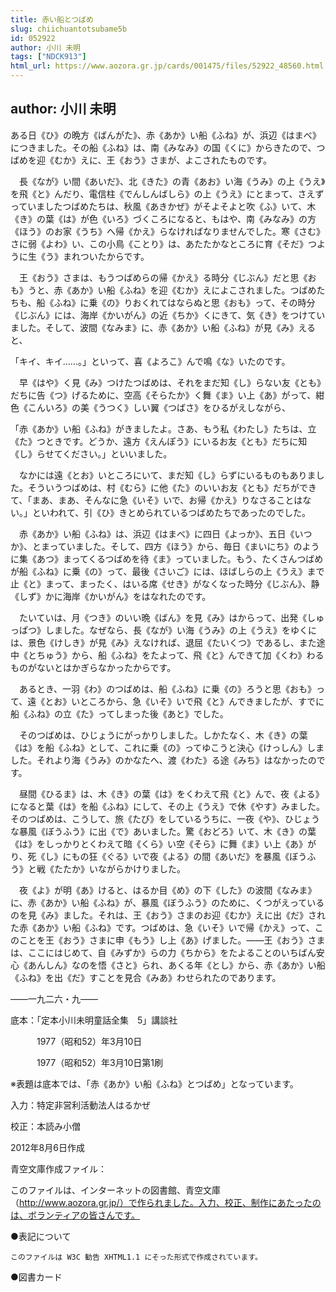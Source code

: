 ```yaml
---
title: 赤い船とつばめ
slug: chiichuantotsubame5b
id: 052922
author: 小川 未明
tags: ["NDCK913"]
html_url: https://www.aozora.gr.jp/cards/001475/files/52922_48560.html
---
```


## author: 小川 未明

ある日《ひ》の晩方《ばんがた》、赤《あか》い船《ふね》が、浜辺《はまべ》につきました。その船《ふね》は、南《みなみ》の国《くに》からきたので、つばめを迎《むか》えに、王《おう》さまが、よこされたものです。

　長《なが》い間《あいだ》、北《きた》の青《あお》い海《うみ》の上《うえ》を飛《と》んだり、電信柱《でんしんばしら》の上《うえ》にとまって、さえずっていましたつばめたちは、秋風《あきかぜ》がそよそよと吹《ふ》いて、木《き》の葉《は》が色《いろ》づくころになると、もはや、南《みなみ》の方《ほう》のお家《うち》へ帰《かえ》らなければなりませんでした。寒《さむ》さに弱《よわ》い、この小鳥《ことり》は、あたたかなところに育《そだ》つように生《う》まれついたからです。

　王《おう》さまは、もうつばめらの帰《かえ》る時分《じぶん》だと思《おも》うと、赤《あか》い船《ふね》を迎《むか》えによこされました。つばめたちも、船《ふね》に乗《の》りおくれてはならぬと思《おも》って、その時分《じぶん》には、海岸《かいがん》の近《ちか》くにきて、気《き》をつけていました。そして、波間《なみま》に、赤《あか》い船《ふね》が見《み》えると、

「キイ、キイ……。」といって、喜《よろこ》んで鳴《な》いたのです。

　早《はや》く見《み》つけたつばめは、それをまだ知《し》らない友《とも》だちに告《つ》げるために、空高《そらたか》く舞《ま》い上《あ》がって、紺色《こんいろ》の美《うつく》しい翼《つばさ》をひるがえしながら、

「赤《あか》い船《ふね》がきましたよ。さあ、もう私《わたし》たちは、立《た》つときです。どうか、遠方《えんぽう》にいるお友《とも》だちに知《し》らせてください。」といいました。

　なかには遠《とお》いところにいて、まだ知《し》らずにいるものもありました。そういうつばめは、村《むら》に他《た》のいいお友《とも》だちができて、「まあ、まあ、そんなに急《いそ》いで、お帰《かえ》りなさることはない。」といわれて、引《ひ》きとめられているつばめたちであったのでした。

　赤《あか》い船《ふね》は、浜辺《はまべ》に四日《よっか》、五日《いつか》、とまっていました。そして、四方《ほう》から、毎日《まいにち》のように集《あつ》まってくるつばめを待《ま》っていました。もう、たくさんつばめが船《ふね》に乗《の》って、最後《さいご》には、ほばしらの上《うえ》まで止《と》まって、まったく、はいる席《せき》がなくなった時分《じぶん》、静《しず》かに海岸《かいがん》をはなれたのです。

　たいていは、月《つき》のいい晩《ばん》を見《み》はからって、出発《しゅっぱつ》しました。なぜなら、長《なが》い海《うみ》の上《うえ》をゆくには、景色《けしき》が見《み》えなければ、退屈《たいくつ》であるし、また途中《とちゅう》から、船《ふね》をたよって、飛《と》んできて加《くわ》わるものがないとはかぎらなかったからです。

　あるとき、一羽《わ》のつばめは、船《ふね》に乗《の》ろうと思《おも》って、遠《とお》いところから、急《いそ》いで飛《と》んできましたが、すでに船《ふね》の立《た》ってしまった後《あと》でした。

　そのつばめは、ひじょうにがっかりしました。しかたなく、木《き》の葉《は》を船《ふね》として、これに乗《の》ってゆこうと決心《けっしん》しました。それより海《うみ》のかなたへ、渡《わた》る途《みち》はなかったのです。

　昼間《ひるま》は、木《き》の葉《は》をくわえて飛《と》んで、夜《よる》になると葉《は》を船《ふね》にして、その上《うえ》で休《やす》みました。そのつばめは、こうして、旅《たび》をしているうちに、一夜《や》、ひじょうな暴風《ぼうふう》に出《で》あいました。驚《おどろ》いて、木《き》の葉《は》をしっかりとくわえて暗《くら》い空《そら》に舞《ま》い上《あ》がり、死《し》にもの狂《ぐる》いで夜《よる》の間《あいだ》を暴風《ぼうふう》と戦《たたか》いながらかけりました。

　夜《よ》が明《あ》けると、はるか目《め》の下《した》の波間《なみま》に、赤《あか》い船《ふね》が、暴風《ぼうふう》のために、くつがえっているのを見《み》ました。それは、王《おう》さまのお迎《むか》えに出《だ》された赤《あか》い船《ふね》です。つばめは、急《いそ》いで帰《かえ》って、このことを王《おう》さまに申《もう》し上《あ》げました。――王《おう》さまは、ここにはじめて、自《みずか》らの力《ちから》をたよることのいちばん安心《あんしん》なのを悟《さと》られ、あくる年《とし》から、赤《あか》い船《ふね》を出《だ》すことを見合《みあ》わせられたのであります。

――一九二六・九――













底本：「定本小川未明童話全集　5」講談社

　　　1977（昭和52）年3月10日

　　　1977（昭和52）年3月10日第1刷

※表題は底本では、「赤《あか》い船《ふね》とつばめ」となっています。

入力：特定非営利活動法人はるかぜ

校正：本読み小僧

2012年8月6日作成

青空文庫作成ファイル：

このファイルは、インターネットの図書館、青空文庫（http://www.aozora.gr.jp/）で作られました。入力、校正、制作にあたったのは、ボランティアの皆さんです。











●表記について


	このファイルは W3C 勧告 XHTML1.1 にそった形式で作成されています。







●図書カード